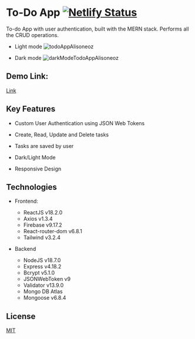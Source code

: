 # To-Do App [![Netlify Status](https://api.netlify.com/api/v1/badges/f6dd6a86-cf42-4897-ac44-8ff808e93ec2/deploy-status)](https://app.netlify.com/sites/todo-mern-app-alisoneoz/deploys)

To-do App with user authentication, built with the MERN stack. Performs all the CRUD operations.

* Light mode
![todoAppAlisoneoz](https://user-images.githubusercontent.com/96319139/225379801-fa963f20-0885-4143-a4f2-c5cf60151885.png)

* Dark mode
![darkModeTodoAppAlisoneoz](https://user-images.githubusercontent.com/96319139/225379822-4075c1e5-898c-4cad-b44f-bfe75061f411.png)

## Demo Link: 

[Link](https://todo-mern-app-alisoneoz.netlify.app/login)

## Key Features

* Custom User Authentication using JSON Web Tokens

* Create, Read, Update and Delete tasks

* Tasks are saved by user

* Dark/Light Mode

* Responsive Design

## Technologies

* Frontend:
  - ReactJS v18.2.0  
  - Axios v1.3.4 
  - Firebase v9.17.2 
  - React-router-dom v6.8.1
  - Tailwind v3.2.4

* Backend
  - NodeJS v18.7.0 
  - Express v4.18.2 
  - Bcrypt v5.1.0
  - JSONWebToken v9
  - Validator v13.9.0
  - Mongo DB Atlas
  - Mongoose v6.8.4 

## License

[MIT](https://choosealicense.com/licenses/mit/)
